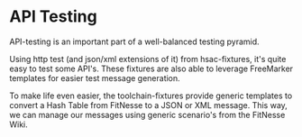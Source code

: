 # API Testing

API-testing is an important part of a well-balanced testing pyramid.

Using http test (and json/xml extensions of it) from hsac-fixtures, it's quite easy to test some API's. These fixtures are also able to 
leverage FreeMarker templates for easier test message generation.

To make life even easier, the toolchain-fixtures provide generic templates to convert a Hash Table from FitNesse to a JSON or XML
message. This way, we can manage our messages using generic scenario's from the FitNesse Wiki.



